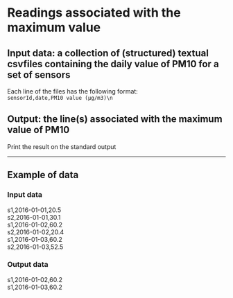 # Readings associated with the maximum  value
## Input data: a collection of (structured) textual csvfiles containing the daily value of PM10 for a set of sensors
Each line of the files has the following format:<br> `sensorId,date,PM10 value (μg/m3)\n`

## Output: the line(s) associated with the maximum value of PM10
Print the result on the standard  output

---
## Example of data

### Input data
s1,2016-01-01,20.5<br>
s2,2016-01-01,30.1<br>
s1,2016-01-02,60.2<br>
s2,2016-01-02,20.4<br>
s1,2016-01-03,60.2<br>
s2,2016-01-03,52.5<br>

### Output data
s1,2016-01-02,60.2<br>
s1,2016-01-03,60.2
